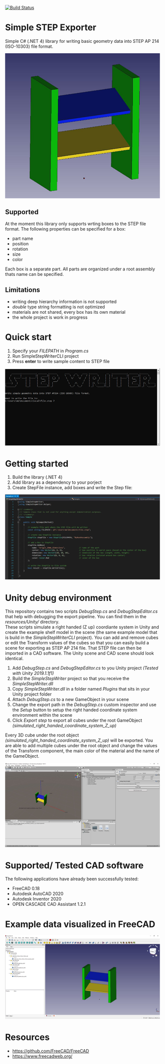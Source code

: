 [![Build Status](https://travis-ci.com/fabianschl/simple-step-exporter.svg?branch=master)](https://travis-ci.com/fabianschl/simple-step-exporter)

# Simple STEP Exporter
Simple C# (.NET 4) library for writing basic geometry data into STEP AP 214 (ISO-10303) file format.

![image](resources/shelf_freecad_screenshot.JPG "shelf") 

## Supported
At the moment this library only supports wrting boxes to the STEP file format. The following properties can be specified for a box:
* part name
* position
* rotation
* size
* color  

Each box is a separate part. All parts are organized under a root assembly thats name can be specified.

## Limitations
* writing deep hierarchy information is not supported
* _double_ type string formatting is not optimized
* materials are not shared, every box has its own material
* the whole project is work in progress

# Quick start
1. Specify your _FILEPATH_ in _Program.cs_
2. Run SimpleStepWriterCLI project
3. Press __enter__ to write sample content to STEP file

![image](resources/cli_1.JPG "cli")  

# Getting started
1. Build the library (.NET 4)
2. Add library as a dependency to your porject
3. Create StepFile instance, add boxes and write the Step file:

![image](resources/sample_code.JPG "sample_code")  

# Unity debug environment
This repository contains two scripts _DebugStep.cs_ and _DebugStepEditor.cs_ that help with debugging the export pipeline. You can find them in the _resources/Unity/_ directory.  
These scripts simulate a right handed (Z up) coordiante system in Unity and create the example shelf model in the scene (the same example model that is build in the _SimpleStepWriterCLI_ project). You can add and remove cubes or edit the Transform values of the cubes so that you can easily build a scene for exporting as STEP AP 214 file. That STEP file can then be imported in a CAD software. The Unity scene and CAD scene should look identical.  

1. Add _DebugStep.cs_ and _DebugStepEditor.cs_ to you Unity project _(Tested with Unity 2019.1.1f1)_  
2. Build the _SimpleStepWriter_ project so that you receive the _SimpleStepWriter.dll_
3. Copy _SimpleStepWriter.dll_ in a folder named _Plugins_ that sits in your Unity project folder
4. Attach _DebugStep.cs_ to a new GameObject in your scene
5. Change the export path in the _DebugStep.cs_ custom inspector and use the _Setup_ button to setup the right handed coordinate system environment within the scene  
6. Click _Export step_ to export all cubes under the root GameObject _(simulated_right_handed_coordinate_system_Z_up)_  

Every 3D cube under the root object _(simulated_right_handed_coordinate_system_Z_up)_ will be exported. You are able to add multiple cubes under the root object and change the values of the Transform component, the main color of the material and the name of the GameObject.

![image](resources/unity01.JPG "unity")  

# Supported/ Tested CAD software
The following applications have already been successfully tested:
* FreeCAD 0.18  
* Autodesk AutoCAD 2020  
* Autodesk Inventor 2020  
* OPEN CASCADE CAD Assistant 1.2.1  

# Example data visualized in FreeCAD
![image](resources/shelf_freecad_screenshot_3.JPG "FreeCAD")

# Resources
* https://github.com/FreeCAD/FreeCAD
* https://www.freecadweb.org/
